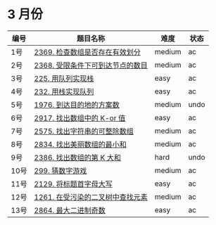 # 3 月份

**编号**|**题目名称**|**难度**|**状态**
--------|------------|--------|--------
1号|[2369. 检查数组是否存在有效划分](./第1题%202369.%20检查数组是否存在有效划分)|medium|ac
2号|[2368. 受限条件下可到达节点的数目](./第2题%202368.%20受限条件下可到达节点的数目)|medium|ac
3号|[225. 用队列实现栈](./第3题%20225.%20用队列实现栈)|easy|ac
4号|[232. 用栈实现队列](./第4题%20232.%20用栈实现队列)|easy|ac
5号|[1976. 到达目的地的方案数](./第5题%201976.%20到达目的地的方案数)|medium|undo
6号|[2917. 找出数组中的 K-or 值](./第6题%202917.%20找出数组中的%20K-or%20值)|easy|ac
7号|[2575. 找出字符串的可整除数组](./第7题%202575.%20找出字符串的可整除数组)|medium|ac
8号|[2834. 找出美丽数组的最小和](./第8题%202834.%20找出美丽数组的最小和)|medium|ac
9号|[2386. 找出数组的第 K 大和](./第9题%202386.%20找出数组的第%20K%20大和)|hard|undo
10号|[299. 猜数字游戏](./第10题%20299.%20猜数字游戏)|medium|ac
11号|[2129. 将标题首字母大写](./第11题%202129.%20将标题首字母大写)|easy|ac
12号|[1261. 在受污染的二叉树中查找元素](./第12题%201261.%20在受污染的二叉树中查找元素)|medium|ac
13号|[2864. 最大二进制奇数](./第13题%202864.%20最大二进制奇数)|easy|ac
